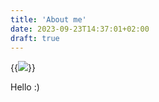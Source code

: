 ```yaml
---
title: 'About me'
date: 2023-09-23T14:37:01+02:00
draft: true
---
```


{{<img src="/me.webp" caption="This is me">}}

Hello :)
